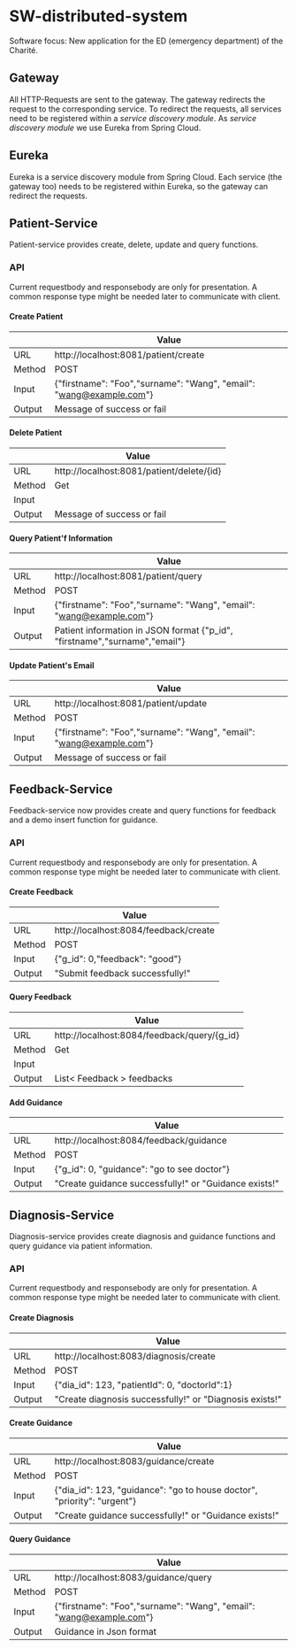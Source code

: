 
# SW-distributed-system

Software focus: New application for the ED (emergency department) of the Charité.

## Gateway
All HTTP-Requests are sent to the gateway. The gateway redirects the request to
the corresponding service. To redirect the requests, all services need to be registered
within a *service discovery module*. As *service discovery module* we use Eureka from
Spring Cloud.

## Eureka
Eureka is a service discovery module from Spring Cloud. Each service (the gateway too)
needs to be registered within Eureka, so the gateway can redirect the requests.

## Patient-Service
Patient-service provides create, delete, update and query functions.
### API
Current requestbody and responsebody are only for presentation. A common response type might be needed later to communicate with client.
#### Create Patient
| | Value |
| ----------- | ----------- |
| URL| http://localhost:8081/patient/create|
| Method| POST |
| Input | {"firstname": "Foo","surname": "Wang", "email": "wang@example.com"} |
| Output| Message of success or fail|
#### Delete Patient
| | Value |
| ----------- | ----------- |
| URL| http://localhost:8081/patient/delete/{id}|
| Method| Get |
| Input |  |
| Output| Message of success or fail|
#### Query Patient'f Information
| | Value |
| ----------- | ----------- |
| URL| http://localhost:8081/patient/query|
| Method| POST |
| Input | {"firstname": "Foo","surname": "Wang", "email": "wang@example.com"} |
| Output| Patient information in JSON format {"p_id", "firstname","surname","email"}|
#### Update Patient's Email
| | Value |
| ----------- | ----------- |
| URL| http://localhost:8081/patient/update|
| Method| POST |
| Input | {"firstname": "Foo","surname": "Wang", "email": "wang@example.com"} |
| Output| Message of success or fail|

## Feedback-Service
Feedback-service now provides create and query functions for feedback and a demo insert function for guidance.
### API
Current requestbody and responsebody are only for presentation. A common response type might be needed later to communicate with client.
#### Create Feedback
| | Value |
| ----------- | ----------- |
| URL| http://localhost:8084/feedback/create|
| Method| POST |
| Input | {"g_id": 0,"feedback": "good"} |
| Output| "Submit feedback successfully!" |
#### Query Feedback
| | Value |
| ----------- | ----------- |
| URL| http://localhost:8084/feedback/query/{g_id}|
| Method| Get |
| Input |  |
| Output| List< Feedback > feedbacks|
#### Add Guidance
| | Value |
| ----------- | ----------- |
| URL| http://localhost:8084/feedback/guidance |
| Method| POST |
| Input | {"g_id": 0, "guidance": "go to see doctor"} |
| Output| "Create guidance successfully!" or "Guidance exists!"|

## Diagnosis-Service
Diagnosis-service provides create diagnosis and guidance functions and query guidance via patient information.
### API
Current requestbody and responsebody are only for presentation. A common response type might be needed later to communicate with client.
#### Create Diagnosis
| | Value |
| ----------- | ----------- |
| URL| http://localhost:8083/diagnosis/create |
| Method| POST |
| Input | {"dia_id": 123, "patientId": 0, "doctorId":1} |
| Output| "Create diagnosis successfully!" or "Diagnosis exists!" |
#### Create Guidance
| | Value |
| ----------- | ----------- |
| URL| http://localhost:8083/guidance/create |
| Method| POST |
| Input | {"dia_id": 123, "guidance": "go to house doctor", "priority": "urgent"} |
| Output| "Create guidance successfully!" or "Guidance exists!" |
#### Query Guidance
| | Value |
| ----------- | ----------- |
| URL| http://localhost:8083/guidance/query |
| Method| POST |
| Input | {"firstname": "Foo","surname": "Wang", "email": "wang@example.com"} |
| Output| Guidance in Json format |